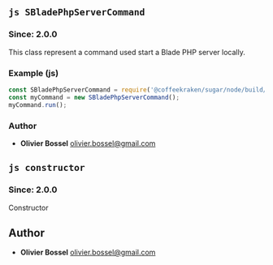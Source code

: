 

## ```js SBladePhpServerCommand ```
### Since: 2.0.0

This class represent a command used start a Blade PHP server locally.


### Example (js)

```js
const SBladePhpServerCommand = require('@coffeekraken/sugar/node/build/commands/SBladePhpServerCommand');
const myCommand = new SBladePhpServerCommand();
myCommand.run();
```


### Author
- **Olivier Bossel** <a href="mailto:olivier.bossel@gmail.com">olivier.bossel@gmail.com</a> 



## ```js constructor ```
### Since: 2.0.0

Constructor




## Author
- **Olivier Bossel** <a href="mailto:olivier.bossel@gmail.com">olivier.bossel@gmail.com</a> 

